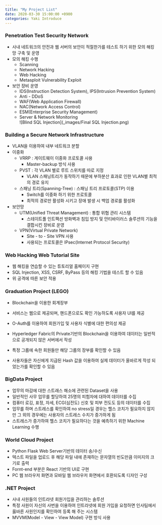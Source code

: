 ```yaml
---
title: "My Project List"
date: 2020-03-30 15:00:00 +0900
categories: Yaki Introduce
---
```


### Penetration Test Security Network

- 사내 네트워크의 안전과 웹 서버의 보안이 적절한가를 테스트 하기 위한 모의 해킹 망 구축 및 운영
- 모의 해킹 수행
  - Scanning
  - Network Hacking
  - Web Hacking
  - Metasploit Vulnerability Exploit
- 보안 장비 운영
  - IDS(Instruction Detection System), IPS(Intrusion Prevention System)
  - Anti - DDoS
  - WAF(Web Application Firewall)
  - NAC(Network Access Control)
  - ESM(Enterprise Security Management)
  - Server & Network Monitoring  
![Blind SQL Injection](_images/Final SQL Injection.png)


### Building a Secure Network Infrastructure

- VLAN을 이용하여 내부 네트워크 분할
- 이중화
  - VRRP : 게이트웨이 이중화 프로토콜 사용
    - Master-backup 방식 사용
  - PVST : 각 VLAN 별로 루트 스위치를 따로 지정
    - VLAN 스패닝트리가 동작하기 때문에 부하분산 효과로 인한 VLAN별 최적의 경로 유지
  - 스패닝 트리(Spanning-Tree) : 스패닝 트리 프로토콜(STP) 이용
    - Switch를 이중화 하기 위한 프로토콜
    - 최적의 경로만 활성화 시키고 장애 발생 시 백업 경로를 활성화
- 보안망
  - UTM(Unified Threat Management) : 통합 위협 관리 시스템
    - 스테이트풀 인트팩션 방화벽과 침입 방지 및 안티바이러스 솔루션의 기능을 결합시킨 장비로 운영
  - VPN(Virtual Private Network)
    - Site - to - Site VPN 사용
    - 사용되는 프로토콜은 IPsec(Internet Protocol Security)



### Web Hacking Web Tutorial Site

- 웹 해킹을 연습할 수 있는 튜토리얼 홈페이지 구현
- SQL Injection, XSS, CSRF, ByPass 등의 해킹 기법을 테스트 할 수 있음
- 위 공격에 따른 보안 적용



### Graduation Project (LEGO)

- Blockchain을 이용한 회계장부

- 서비스는 웹으로 제공되며, 핸드폰으로도 확인 가능하도록 사용자 UI를 제공

- O-Auth를 이용하여 회원가입 및 사용자 식별에 대한 편의성 제공

- Hyperledger Fabric의 Private기반의 Blockchain을 이용하여 데이터는 일반적으로 공개되지 않은 서버에서 작성

- 특정 그룹에 속한 회원들만 해당 그룹의 장부를 확인할 수 있음

- 사용자들은 자신에게 지급된 Hash 값을 이용하여 실제 데이터가 올바르게 작성 되었는가를 확인할 수 있음

  

### BigData Project

- 업무의 마감에 대한 스트래스 해소에 관련된 Dataset을 사용
- 일반적인 사무 업무를 할당하여 25명의 피험자에 대하여 데이터를 수집
- 컴퓨터 로깅, 표정, 자세, ECG(심전도) 신호 및 피부 전도도 등의 데이터를 수집
- 업무를 하며 스트레스를 확인하여 no stress일 경우는 헬스 코치가 필요하지 않지만 그 외의 경우에는 사용자의 스트레스 수치가 증가하게 됨
- 스트레스가 증가하여 헬스 코치가 필요하다는 것을 예측하기 위한 Machine Learning 수행



### World Cloud Project

- Python Flask Web Server기반의 데이터 송/수신
- 텍스트 파일을 업로드 후 해당 파일 내에 존재하는 문자열의 빈도만큼 이미지의 크기로 출력
- Fornt-end 부분은 React 기반의 UI로 구현
- PC 웹 브라우저 화면과 모바일 웹 브라우저 화면에서 호환되도록 디자인 구성



### .NET Project

- 사내 사원들의 인트라넷 회원가입을 관리하는 솔루션
- 특정 사원이 자신의 사번을 이용하여 인트라넷에 회원 가입을 요청하면 인사팀에서 옳바른 사원인지를 확인하여 등록 해 주는 시스템
- MVVM(Model - View - View Model) 구현 방식 사용
